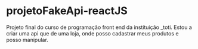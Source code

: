 # projetoFakeApi-reactJS
Projeto final do curso de programação front end da instituição _toti. Estou a criar uma api que de uma loja, onde posso cadastrar meus produtos e posso manipular.
